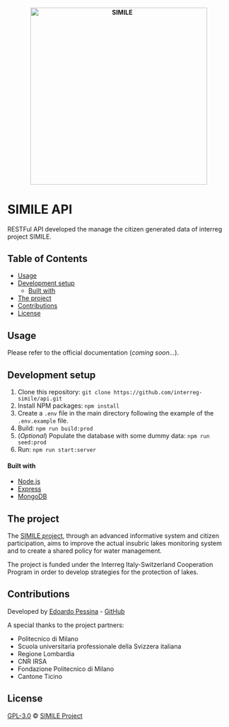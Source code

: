 <h4 align="center">
<img src="https://raw.githubusercontent.com/interreg-simile/api/master/docs/media/logo.png" width="400" alt="SIMILE">
</h4>

# SIMILE API

RESTFul API developed the manage the citizen generated data of interreg project SIMILE. 


## Table of Contents

- [Usage](#usage)
- [Development setup](#development-setup)
    - [Built with](#built-with)
- [The project](#the-project)
- [Contributions](#contributions)
- [License](#license)


## Usage

Please refer to the official documentation (*coming soon...*).


## Development setup

1. Clone this repository: ```git clone https://github.com/interreg-simile/api.git ``` 
2. Install NPM packages: ```npm install```
3. Create a ```.env``` file in the main directory following the example of the ```.env.example``` file.
4. Build: ```npm run build:prod```
4. (*Optional*) Populate the database with some dummy data: ```npm run seed:prod```
5. Run: ```npm run start:server```

#### Built with

- [Node.js](https://nodejs.org/it/)
- [Express](https://expressjs.com/it/)
- [MongoDB](https://www.mongodb.com/)


## The project

The [SIMILE project](https://progetti.interreg-italiasvizzera.eu/it/b/78/sistemainformativoperilmonitoraggiointegratodeilaghiinsubriciedeiloroe), 
through an advanced informative system and citizen participation, aims to improve the actual insubric lakes monitoring
system and to create a shared policy for water management. 

The project is funded under the Interreg Italy-Switzerland Cooperation Program in order to develop strategies for the
protection of lakes.


## Contributions

Developed by [Edoardo Pessina](mailto:edoardopessina@yahoo.it) - [GitHub](https://github.com/epessina)

A special thanks to the project partners:

- Politecnico di Milano
- Scuola universitaria professionale della Svizzera italiana
- Regione Lombardia
- CNR IRSA
- Fondazione Politecnico di Milano
- Cantone Ticino


## License

[GPL-3.0](https://choosealicense.com/licenses/gpl-3.0) © [SIMILE Project](mailto:interreg-simile@polimi.it)

